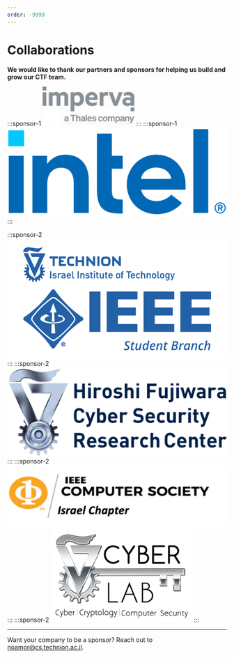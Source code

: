 ```yaml
---
order: -9999
---
```


# Collaborations
**We would like to thank our partners and sponsors for helping us build and grow our CTF team.**

<style>
.sponsor-1 {
    width: 45%;
    aspect-ratio: 100/50;
    border-radius: 25px;
    background-color: #FFF;
    border: 1px #ccc solid;
    padding: 0px 6%;
    margin: 5px;
    display: inline-flex;
    justify-content: center;
    align-items: center;
}

.sponsor-2 {
        width: 22%;
        aspect-ratio: 100/65;
        border-radius: 25px;
        background-color: #FFF;
        margin: 5px;
        display: inline flex;
    }

@media (max-width: 600px) {
    .sponsor-1, .sponsor-2 {
        width: 80%;
        aspect-ratio: 100/40;
        border-radius: 15px;
        padding: 0 10%;
    }
}
</style>

:::sponsor-1
![](/files/Imperva.jpg)
:::
:::sponsor-1
![](/files/intel.png)
:::

:::sponsor-2
![](/files/IEEE-logo_2.png)
:::
:::sponsor-2
![](/files/Hiroshi_Fujiwara_Cyber_Security-LOGO.png)
:::
:::sponsor-2
![](/files/ieee.jpg)
:::
:::sponsor-2
![](/files/cyber-lab-logo.jpg)
:::

---

Want your company to be a sponsor? Reach out to noamor@cs.technion.ac.il.